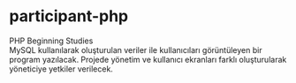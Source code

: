 # participant-php
PHP Beginning Studies <br>
MySQL kullanılarak oluşturulan veriler ile kullanıcıları görüntüleyen bir program yazılacak. Projede yönetim ve kullanıcı ekranları farklı oluşturularak yöneticiye yetkiler verilecek.
